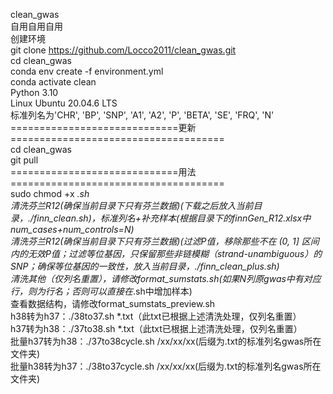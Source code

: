 clean_gwas \
自用自用自用 \
创建环境 \
git clone https://github.com/Locco2011/clean_gwas.git \
cd clean_gwas \
conda env create -f environment.yml \
conda activate clean \
Python 3.10 \
Linux Ubuntu 20.04.6 LTS \
标准列名为'CHR', 'BP', 'SNP', 'A1', 'A2', 'P', 'BETA', 'SE', 'FRQ', 'N' \
=============================更新===================================== \
cd clean_gwas \
git pull \
=============================用法===================================== \
sudo chmod +x *.sh \
清洗芬兰R12(确保当前目录下只有芬兰数据)(下载之后放入当前目录，./finn_clean.sh)，标准列名+补充样本(根据目录下的finnGen_R12.xlsx中num_cases+num_controls=N) \
清洗芬兰R12(确保当前目录下只有芬兰数据)(过滤P值，移除那些不在 (0, 1] 区间内的无效P值；过滤等位基因，只保留那些非链模糊（strand-unambiguous）的SNP；确保等位基因的一致性，放入当前目录，./finn_clean_plus.sh) \
清洗其他（仅列名重置），请修改format_sumstats.sh(如果N列原gwas中有对应行，则为行名；否则可以直接在*.sh中增加样本) \
查看数据结构，请修改format_sumstats_preview.sh \
h38转为h37：./38to37.sh *.txt（此txt已根据上述清洗处理，仅列名重置） \
h37转为h38：./37to38.sh *.txt（此txt已根据上述清洗处理，仅列名重置） \
批量h37转为h38：./37to38cycle.sh /xx/xx/xx(后缀为.txt的标准列名gwas所在文件夹) \
批量h38转为h37：./38to37cycle.sh /xx/xx/xx(后缀为.txt的标准列名gwas所在文件夹) 

